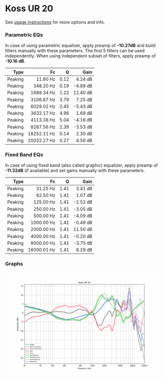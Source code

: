# Koss UR 20
See [usage instructions](https://github.com/jaakkopasanen/AutoEq#usage) for more options and info.

### Parametric EQs
In case of using parametric equalizer, apply preamp of **-10.27dB** and build filters manually
with these parameters. The first 5 filters can be used independently.
When using independent subset of filters, apply preamp of **-10.16 dB**.

| Type    | Fc          |    Q | Gain     |
|--------:|------------:|-----:|---------:|
| Peaking | 11.80 Hz    | 0.12 | 4.24 dB  |
| Peaking | 348.20 Hz   | 0.19 | -4.89 dB |
| Peaking | 1688.34 Hz  | 1.22 | 12.40 dB |
| Peaking | 3106.87 Hz  | 3.79 | 7.25 dB  |
| Peaking | 6029.02 Hz  | 2.45 | -5.43 dB |
| Peaking | 3632.17 Hz  | 4.96 | 1.69 dB  |
| Peaking | 4113.38 Hz  | 5.04 | -4.16 dB |
| Peaking | 8287.56 Hz  | 2.39 | -3.53 dB |
| Peaking | 18252.11 Hz | 0.14 | 2.30 dB  |
| Peaking | 20032.27 Hz | 0.27 | 4.56 dB  |

### Fixed Band EQs
In case of using fixed band (also called graphic) equalizer, apply preamp of **-11.32dB**
(if available) and set gains manually with these parameters.

| Type    | Fc          |    Q | Gain     |
|--------:|------------:|-----:|---------:|
| Peaking | 31.25 Hz    | 1.41 | 3.41 dB  |
| Peaking | 62.50 Hz    | 1.41 | 1.07 dB  |
| Peaking | 125.00 Hz   | 1.41 | -2.52 dB |
| Peaking | 250.00 Hz   | 1.41 | -3.05 dB |
| Peaking | 500.00 Hz   | 1.41 | -4.09 dB |
| Peaking | 1000.00 Hz  | 1.41 | -0.49 dB |
| Peaking | 2000.00 Hz  | 1.41 | 11.50 dB |
| Peaking | 4000.00 Hz  | 1.41 | -0.20 dB |
| Peaking | 8000.00 Hz  | 1.41 | -3.75 dB |
| Peaking | 16000.01 Hz | 1.41 | 8.29 dB  |

### Graphs
![](./Koss%20UR%2020.png)